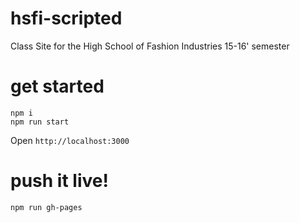 # hsfi-scripted
Class Site for the High School of Fashion Industries 15-16' semester

# get started
```
npm i
npm run start
```

Open ```http://localhost:3000```

# push it live!
```
npm run gh-pages
```

